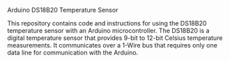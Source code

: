 Arduino DS18B20 Temperature Sensor

This repository contains code and instructions for using the DS18B20 temperature sensor with an Arduino microcontroller. The DS18B20 is a digital temperature sensor that provides 9-bit to 12-bit Celsius temperature measurements. It communicates over a 1-Wire bus that requires only one data line for communication with the Arduino.

